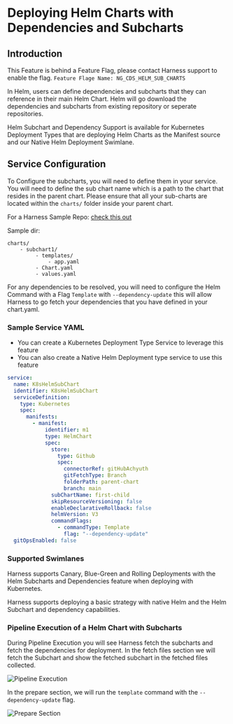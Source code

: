 # Deploying Helm Charts with Dependencies and Subcharts

## Introduction

This Feature is behind a Feature Flag, please contact Harness support to enable the flag.
`Feature Flage Name: NG_CDS_HELM_SUB_CHARTS`

In Helm, users can define dependencies and subcharts that they can reference in their main Helm Chart. Helm will go download the dependencies and subcharts from existing repository or seperate repositories. 

Helm Subchart and Dependency Support is available for Kubernetes Deployment Types that are deploying Helm Charts as the Manifest source and our Native Helm Deployment Swimlane.

## Service Configuration

To Configure the subcharts, you will need to define them in your service. You will need to define the sub chart name which is a path to the chart that resides in the parent chart. Please ensure that all your sub-charts are located within the `charts/` folder inside your parent chart. 

For a Harness Sample Repo: [check this out](https://github.com/thisrohangupta/custom-remote-test-repo/tree/main/parent-chart)

Sample dir:
```
charts/
	- subchart1/
		 - templates/
			 - app.yaml
		 - Chart.yaml
		 - values.yaml
```

For any dependencies to be resolved, you will need to configure the Helm Command with a Flag `Template` with `--dependency-update` this will allow Harness to go fetch your dependencies that you have defined in your chart.yaml. 

### Sample Service YAML

- You can create a Kubernetes Deployment Type Service to leverage this feature
- You can also create a Native Helm Deployment type service to use this feature



```YAML
service:
  name: K8sHelmSubChart
  identifier: K8sHelmSubChart
  serviceDefinition:
    type: Kubernetes
    spec:
      manifests:
        - manifest:
            identifier: m1
            type: HelmChart
            spec:
              store:
                type: Github
                spec:
                  connectorRef: gitHubAchyuth
                  gitFetchType: Branch
                  folderPath: parent-chart
                  branch: main
              subChartName: first-child
              skipResourceVersioning: false
              enableDeclarativeRollback: false
              helmVersion: V3
              commandFlags:
                - commandType: Template
                  flag: "--dependency-update"
  gitOpsEnabled: false

```


### Supported Swimlanes

Harness supports Canary, Blue-Green and Rolling Deployments with the Helm Subcharts and Dependencies feature when deploying with Kubernetes. 

Harness supports deploying a basic strategy with native Helm and the Helm Subchart and dependency capabilities.


### Pipeline Execution of a Helm Chart with Subcharts

During Pipeline Execution you will see Harness fetch the subcharts and fetch the dependencies for deployment. In the fetch files section we will fetch the Subchart and show the fetched subchart in the fetched files collected.

![Pipeline Execution](https://github.com/thisrohangupta/changelog/blob/86315629686631cc7de7c93aa70bdd9c215ebb39/images/Screenshot%202023-03-07%20at%2011.13.43%20PM.png)


In the prepare section, we will run the `template` command with the `--dependency-update` flag.

![Prepare Section](https://github.com/thisrohangupta/changelog/blob/1008aab8d5ad861d95420a2b6ff472aa824d4219/images/Screenshot%202023-03-07%20at%2011.17.46%20PM.png)



